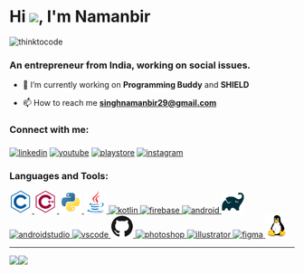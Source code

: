 <h1 align="left">Hi <img src="https://raw.githubusercontent.com/MartinHeinz/MartinHeinz/master/wave.gif" width="30px">, I'm Namanbir</h1>

<p align="left"> <img src="https://komarev.com/ghpvc/?username=thinktocode&color=dc143c" alt="thinktocode" /> </p>


<h3 align="left">An entrepreneur from India, working on social issues. </h3>


- 🔭 I’m currently working on **Programming Buddy** and **SHIELD**

- 📫 How to reach me **singhnamanbir29@gmail.com**


<p align="left">
<h3 align="left">Connect with me:</h3>
</p>

<p align="left">  
<a href="https://www.linkedin.com/in/namanbir-singh-/" target="blank"><img align="middle" src="https://www.flaticon.com/svg/static/icons/svg/1383/1383262.svg" alt="linkedin" height="30" width="40" /></a>
<a href="https://www.youtube.com/c/thinktocode" target="blank"><img align="middle" src="https://www.flaticon.com/svg/static/icons/svg/1383/1383260.svg" alt="youtube" height="30" width="40" /></a>
<a href="https://play.google.com/store/apps/dev?id=6670675380869102167" target="blank"><img align="middle" src="https://www.flaticon.com/svg/static/icons/svg/888/888907.svg" alt="playstore" height="30" width="40" /></a>
<a href="https://instagram.com/thinktocode.in" target="blank"><img align="middle" src="https://flaticon.com/svg/static/icons/svg/1384/1384063.svg" alt="instagram" height="30" width="40" /></a></p>

<h3 align="left">Languages and Tools:</h3>


<p align="left">  
<a href="https://www.cprogramming.com/" target="_blank"> <img src="https://raw.githubusercontent.com/devicons/devicon/master/icons/c/c-line.svg" alt="c" width="40" height="40"/> </a> 
<a href="https://www.w3schools.com/cpp/" target="_blank"> <img src="https://raw.githubusercontent.com/devicons/devicon/master/icons/cplusplus/cplusplus-line.svg" alt="cpp" width="40" height="40"/> </a> 
<a href="https://python.org" target="_blank"> <img src="https://raw.githubusercontent.com/devicons/devicon/master/icons/python/python-original.svg" alt="python" width="40" height="40"/> </a> 
<a href="https://www.java.com" target="_blank"> <img src="https://raw.githubusercontent.com/devicons/devicon/master/icons/java/java-original.svg" alt="java" width="40" height="40"/> </a> 
<a href="https://kotlinlang.org" target="_blank"> <img src="https://www.vectorlogo.zone/logos/kotlinlang/kotlinlang-icon.svg" alt="kotlin" width="40" height="40"/> </a> 
<a href="https://firebase.google.com/" target="_blank"> <img src="https://www.vectorlogo.zone/logos/firebase/firebase-icon.svg" alt="firebase" width="40" height="40"/> </a>
<a href="https://android.com" target="_blank"> <img src="https://img.icons8.com/fluent/2x/android-os.png" alt="android" width="40" height="40"/> </a> 
<a href="https://www.gradle.org/" target="_blank"> <img src="https://raw.githubusercontent.com/devicons/devicon/master/icons/gradle/gradle-plain.svg" alt="gradle" width="40" height="40"/> </a> 
<a href="https://developer.android.com" target="_blank"> <img src="https://upload.wikimedia.org/wikipedia/commons/thumb/archive/3/34/20201120181649%21Android_Studio_icon.svg/120px-Android_Studio_icon.svg.png" alt="androidstudio" width="40" height="40"/> </a> 
<a href="https://code.visualstudio.com/" target="_blank"> <img src="https://cdn.worldvectorlogo.com/logos/visual-studio-code.svg" alt="vscode" width="40" height="40"/> </a> 
<a href="https://github.com" target="_blank"> <img src="https://raw.githubusercontent.com/devicons/devicon/master/icons/github/github-original.svg" alt="github" width="40" height="40"/> </a>
<a href="https://adobe.com" target="_blank"> <img src="https://upload.wikimedia.org/wikipedia/commons/thumb/a/af/Adobe_Photoshop_CC_icon.svg/1051px-Adobe_Photoshop_CC_icon.svg.png" alt="photoshop" width="40" height="40"/> </a>
<a href="https://adobe.com" target="_blank"> <img src="https://seeklogo.com/images/A/adobe-illustrator-logo-775FAF240B-seeklogo.com.png" alt="illustrator" width="40" height="40"/> </a>
<a href="https://figma.com" target="_blank"> <img src="https://cdn.worldvectorlogo.com/logos/figma-1.svg" alt="figma" width="40" height="40"/> </a>
<a href="https://www.linux.org/" target="_blank"> <img src="https://raw.githubusercontent.com/devicons/devicon/master/icons/linux/linux-original.svg" alt="linux" width="40" height="40"/> </a> 
</p>

---
<div>
  <img height="170" align="left" src="https://github-readme-stats.vercel.app/api?username=thinktocode&count_private=true&include_all_commits=true" />
  <img src="https://github-readme-stats.vercel.app/api/top-langs/?username=thinktocode&layout=compact" />
</div>
